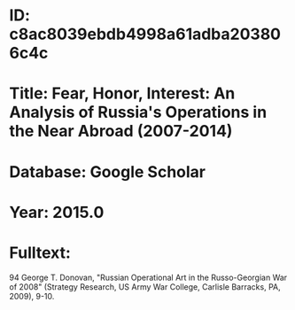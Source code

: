 # ID: c8ac8039ebdb4998a61adba203806c4c
# Title: Fear, Honor, Interest: An Analysis of Russia's Operations in the Near Abroad (2007-2014)
# Database: Google Scholar
# Year: 2015.0
# Fulltext:
94 George T. Donovan, "Russian Operational Art in the Russo-Georgian War of 2008" (Strategy Research, US Army War College, Carlisle Barracks, PA, 2009), 9-10.